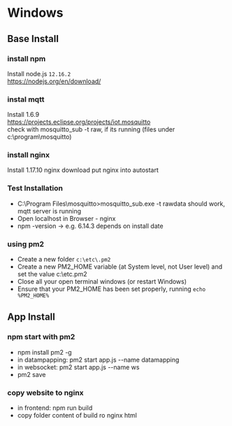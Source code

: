# Windows

## Base Install 

### install npm

Install node.js `12.16.2`  
<https://nodejs.org/en/download/>

### instal mqtt

Install 1.6.9  
<https://projects.eclipse.org/projects/iot.mosquitto>  
check with mosquitto_sub -t raw, if its running (files under c:\program\mosquitto)

### install nginx

Install 1.17.10
nginx download
put nginx into autostart

### Test Installation

* C:\Program Files\mosquitto>mosquitto_sub.exe -t rawdata should work, mqtt server is running
* Open localhost in Browser - nginx
* npm -version -> e.g. 6.14.3 depends on install date

### using pm2

* Create a new folder `c:\etc\.pm2`
* Create a new PM2_HOME variable (at System level, not User level) and set the value c:\etc\.pm2
* Close all your open terminal windows (or restart Windows)
* Ensure that your PM2_HOME has been set properly, running `echo %PM2_HOME%`


## App Install

### npm start with pm2

* npm install pm2 -g 
* in datampapping: pm2 start app.js --name datamapping
* in websocket: pm2 start app.js --name ws
* pm2 save

### copy website to nginx

* in frontend: npm run build
* copy folder content of build ro nginx html